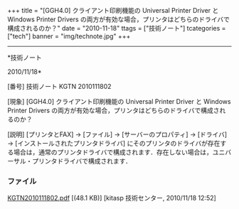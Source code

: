 ﻿+++
title = "[GGH4.0] クライアント印刷機能の Universal Printer Driver と Windows Printer Drivers の両方が有効な場合，プリンタはどちらのドライバで構成されるのか？"
date = "2010-11-18"
ttags = ["技術ノート"]
tcategories = ["tech"]
banner = "img/technote.jpg"
+++

-----------------------------------------------------------------------------------------------------------------------------

*技術ノート

2010/11/18*


[番号]
技術ノート KGTN 2010111802

[現象]
[GGH4.0] クライアント印刷機能の Universal Printer Driver と Windows
Printer Drivers
の両方が有効な場合，プリンタはどちらのドライバで構成されるのか？

[説明]
[プリンタとFAX] → [ファイル] → [サーバーのプロパティ] →
[ドライバ] → [インストールされたプリンタドライバ]
にそのプリンタのドライバが存在する場合は，通常のプリンタドライバで構成されます．存在しない場合は，ユニバーサル・プリンタドライバで構成されます．


### ファイル

 
 


[KGTN2010111802.pdf](http://techreport.kitasp.net/attachments/download/390/KGTN2010111802.pdf)
 [(48.1 KB)] [kitasp 技術センター, 2010/11/18
12:52]


 


 

